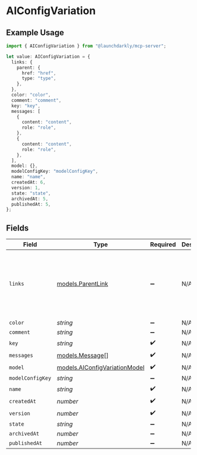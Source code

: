 # AIConfigVariation

## Example Usage

```typescript
import { AIConfigVariation } from "@launchdarkly/mcp-server";

let value: AIConfigVariation = {
  links: {
    parent: {
      href: "href",
      type: "type",
    },
  },
  color: "color",
  comment: "comment",
  key: "key",
  messages: [
    {
      content: "content",
      role: "role",
    },
    {
      content: "content",
      role: "role",
    },
  ],
  model: {},
  modelConfigKey: "modelConfigKey",
  name: "name",
  createdAt: 6,
  version: 1,
  state: "state",
  archivedAt: 5,
  publishedAt: 5,
};
```

## Fields

| Field                                                                | Type                                                                 | Required                                                             | Description                                                          | Example                                                              |
| -------------------------------------------------------------------- | -------------------------------------------------------------------- | -------------------------------------------------------------------- | -------------------------------------------------------------------- | -------------------------------------------------------------------- |
| `links`                                                              | [models.ParentLink](../models/parentlink.md)                         | :heavy_minus_sign:                                                   | N/A                                                                  | {<br/>"parent": {<br/>"href": "href",<br/>"type": "type"<br/>}<br/>} |
| `color`                                                              | *string*                                                             | :heavy_minus_sign:                                                   | N/A                                                                  |                                                                      |
| `comment`                                                            | *string*                                                             | :heavy_minus_sign:                                                   | N/A                                                                  |                                                                      |
| `key`                                                                | *string*                                                             | :heavy_check_mark:                                                   | N/A                                                                  |                                                                      |
| `messages`                                                           | [models.Message](../models/message.md)[]                             | :heavy_check_mark:                                                   | N/A                                                                  |                                                                      |
| `model`                                                              | [models.AIConfigVariationModel](../models/aiconfigvariationmodel.md) | :heavy_check_mark:                                                   | N/A                                                                  |                                                                      |
| `modelConfigKey`                                                     | *string*                                                             | :heavy_minus_sign:                                                   | N/A                                                                  |                                                                      |
| `name`                                                               | *string*                                                             | :heavy_check_mark:                                                   | N/A                                                                  |                                                                      |
| `createdAt`                                                          | *number*                                                             | :heavy_check_mark:                                                   | N/A                                                                  |                                                                      |
| `version`                                                            | *number*                                                             | :heavy_check_mark:                                                   | N/A                                                                  |                                                                      |
| `state`                                                              | *string*                                                             | :heavy_minus_sign:                                                   | N/A                                                                  |                                                                      |
| `archivedAt`                                                         | *number*                                                             | :heavy_minus_sign:                                                   | N/A                                                                  |                                                                      |
| `publishedAt`                                                        | *number*                                                             | :heavy_minus_sign:                                                   | N/A                                                                  |                                                                      |
